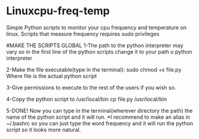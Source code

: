 # Linuxcpu-freq-temp
Simple Python scripts to monitor your cpu frequency and temperature on linux.
Scripts that measure frequency requires sudo privileges

#MAKE THE SCRIPTS GLOBAL
1-The path to the python interpreter may vary so in the first line of the python scripts change it to your path o python interpreter

2-Make the file executable(type in the terminal):
      sudo chmod +x file.py 
 Where file is the actual python script

3-Give permissions to execute to the rest of the users if you wish so.

4-Copy the python script to /usr/local/bin
      cp file.py /usr/local/bin
      
5-DONE! Now you can type in the terminal(wherever directory the path) the name of the python script and it will run.
*I recommend to make an alias in ~/.bashrc so you can just type the word frequency and it will run the python script so it looks more natural.
